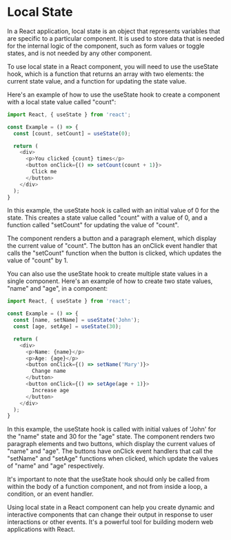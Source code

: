 # Local State

In a React application, local state is an object that represents variables that are specific to a particular component. It is used to store data that is needed for the internal logic of the component, such as form values or toggle states, and is not needed by any other component.

To use local state in a React component, you will need to use the useState hook, which is a function that returns an array with two elements: the current state value, and a function for updating the state value.

Here's an example of how to use the useState hook to create a component with a local state value called "count":

```Typescript
import React, { useState } from 'react';

const Example = () => {
  const [count, setCount] = useState(0);

  return (
    <div>
      <p>You clicked {count} times</p>
      <button onClick={() => setCount(count + 1)}>
        Click me
      </button>
    </div>
  );
}
```

In this example, the useState hook is called with an initial value of 0 for the state. This creates a state value called "count" with a value of 0, and a function called "setCount" for updating the value of "count".

The component renders a button and a paragraph element, which display the current value of "count". The button has an onClick event handler that calls the "setCount" function when the button is clicked, which updates the value of "count" by 1.

You can also use the useState hook to create multiple state values in a single component. Here's an example of how to create two state values, "name" and "age", in a component:

```Typescript
import React, { useState } from 'react';

const Example = () => {
  const [name, setName] = useState('John');
  const [age, setAge] = useState(30);

  return (
    <div>
      <p>Name: {name}</p>
      <p>Age: {age}</p>
      <button onClick={() => setName('Mary')}>
        Change name
      </button>
      <button onClick={() => setAge(age + 1)}>
        Increase age
      </button>
    </div>
  );
}
```

In this example, the useState hook is called with initial values of 'John' for the "name" state and 30 for the "age" state. The component renders two paragraph elements and two buttons, which display the current values of "name" and "age". The buttons have onClick event handlers that call the "setName" and "setAge" functions when clicked, which update the values of "name" and "age" respectively.

It's important to note that the useState hook should only be called from within the body of a function component, and not from inside a loop, a condition, or an event handler.

Using local state in a React component can help you create dynamic and interactive components that can change their output in response to user interactions or other events. It's a powerful tool for building modern web applications with React.
